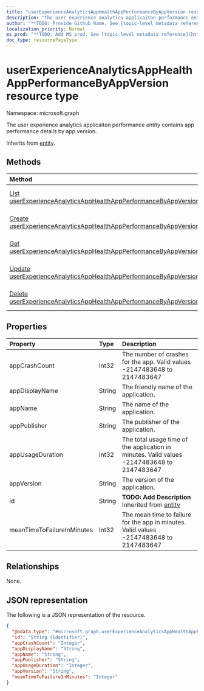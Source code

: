 ```yaml
---
title: "userExperienceAnalyticsAppHealthAppPerformanceByAppVersion resource type"
description: "The user experience analytics applicaiton performance entity contains app performance details by app version."
author: "**TODO: Provide Github Name. See [topic-level metadata reference](https://msgo.azurewebsites.net/add/document/guidelines/metadata.html#topic-level-metadata)**"
localization_priority: Normal
ms.prod: "**TODO: Add MS prod. See [topic-level metadata reference](https://msgo.azurewebsites.net/add/document/guidelines/metadata.html#topic-level-metadata)**"
doc_type: resourcePageType
---
```


# userExperienceAnalyticsAppHealthAppPerformanceByAppVersion resource type

Namespace: microsoft.graph



The user experience analytics applicaiton performance entity contains app performance details by app version.


Inherits from [entity](../resources/entity.md).

## Methods
|Method|Return type|Description|
|:---|:---|:---|
|[List userExperienceAnalyticsAppHealthAppPerformanceByAppVersions](../api/userexperienceanalyticsapphealthappperformancebyappversion-list.md)|[userExperienceAnalyticsAppHealthAppPerformanceByAppVersion](../resources/userexperienceanalyticsapphealthappperformancebyappversion.md) collection|Get a list of the [userExperienceAnalyticsAppHealthAppPerformanceByAppVersion](../resources/userexperienceanalyticsapphealthappperformancebyappversion.md) objects and their properties.|
|[Create userExperienceAnalyticsAppHealthAppPerformanceByAppVersion](../api/userexperienceanalyticsapphealthappperformancebyappversion-create.md)|[userExperienceAnalyticsAppHealthAppPerformanceByAppVersion](../resources/userexperienceanalyticsapphealthappperformancebyappversion.md)|Create a new [userExperienceAnalyticsAppHealthAppPerformanceByAppVersion](../resources/userexperienceanalyticsapphealthappperformancebyappversion.md) object.|
|[Get userExperienceAnalyticsAppHealthAppPerformanceByAppVersion](../api/userexperienceanalyticsapphealthappperformancebyappversion-get.md)|[userExperienceAnalyticsAppHealthAppPerformanceByAppVersion](../resources/userexperienceanalyticsapphealthappperformancebyappversion.md)|Read the properties and relationships of a [userExperienceAnalyticsAppHealthAppPerformanceByAppVersion](../resources/userexperienceanalyticsapphealthappperformancebyappversion.md) object.|
|[Update userExperienceAnalyticsAppHealthAppPerformanceByAppVersion](../api/userexperienceanalyticsapphealthappperformancebyappversion-update.md)|[userExperienceAnalyticsAppHealthAppPerformanceByAppVersion](../resources/userexperienceanalyticsapphealthappperformancebyappversion.md)|Update the properties of a [userExperienceAnalyticsAppHealthAppPerformanceByAppVersion](../resources/userexperienceanalyticsapphealthappperformancebyappversion.md) object.|
|[Delete userExperienceAnalyticsAppHealthAppPerformanceByAppVersion](../api/userexperienceanalyticsapphealthappperformancebyappversion-delete.md)|None|Deletes a [userExperienceAnalyticsAppHealthAppPerformanceByAppVersion](../resources/userexperienceanalyticsapphealthappperformancebyappversion.md) object.|

## Properties
|Property|Type|Description|
|:---|:---|:---|
|appCrashCount|Int32|The number of crashes for the app. Valid values -2147483648 to 2147483647|
|appDisplayName|String|The friendly name of the application.|
|appName|String|The name of the application.|
|appPublisher|String|The publisher of the application.|
|appUsageDuration|Int32|The total usage time of the application in minutes. Valid values -2147483648 to 2147483647|
|appVersion|String|The version of the application.|
|id|String|**TODO: Add Description** Inherited from [entity](../resources/entity.md)|
|meanTimeToFailureInMinutes|Int32|The mean time to failure for the app in minutes. Valid values -2147483648 to 2147483647|

## Relationships
None.

## JSON representation
The following is a JSON representation of the resource.
<!-- {
  "blockType": "resource",
  "keyProperty": "id",
  "@odata.type": "microsoft.graph.userExperienceAnalyticsAppHealthAppPerformanceByAppVersion",
  "baseType": "microsoft.graph.entity",
  "openType": false
}
-->
``` json
{
  "@odata.type": "#microsoft.graph.userExperienceAnalyticsAppHealthAppPerformanceByAppVersion",
  "id": "String (identifier)",
  "appCrashCount": "Integer",
  "appDisplayName": "String",
  "appName": "String",
  "appPublisher": "String",
  "appUsageDuration": "Integer",
  "appVersion": "String",
  "meanTimeToFailureInMinutes": "Integer"
}
```


